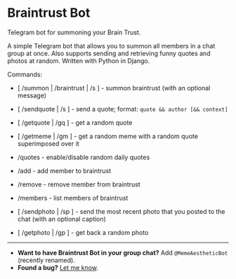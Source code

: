 # Braintrust Bot
Telegram bot for summoning your Brain Trust.

A simple Telegram bot that allows you to summon all members in a chat group at once. Also supports sending and retrieving funny quotes and photos at random. Written with Python in Django.

Commands:
- [ /summon | /braintrust | /s ] - summon braintrust (with an optional message)

- [ /sendquote | /s ] - send a quote; format: `quote && author [&& context]`
- [ /getquote | /gq ] - get a random quote
- [ /getmeme | /gm ] - get a random meme with a random quote superimposed over it
- /quotes - enable/disable random daily quotes
- /add - add member to braintrust
- /remove - remove member from braintrust
- /members - list members of braintrust
- [ /sendphoto | /sp ] - send the most recent photo that you posted to the chat (with an optional caption)
- [ /getphoto | /gp ] - get back a random photo

----
- **Want to have Braintrust Bot in your group chat?** Add `@MemeAestheticBot` (recently renamed).
- **Found a bug?** [Let me know](https://github.com/terabyte128/braintrust-bot/issues).

